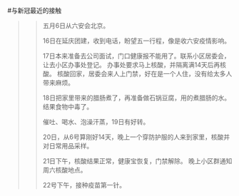 #与新冠最近的接触

>>  五月6日从六安会北京。
>>  
>>  16日在延庆团建，收到电话，盼望五一行程，像是收六安疫情影响。
>>  
>>  17日本来准备去公司面试，门口健康报不能用了。联系小区居委会，让去小区办事处登记。
>>  办事处要求马上核酸，并隔离满14天后再核酸。
>>  核酸回家，居委会来人上门禁，好在是一个人住，没有给太多人带来麻烦。
>>  
>>  18日把家里带来的腊肠煮了，再准备做石锅豆腐，用的煮腊肠的水。结果食物中毒了。
>>  
>>  催吐、喝水、泡澡汗蒸，19日有好转。
>>  
>>  20日，从6号算刚好14天，晚上一个穿防护服的人来到家里，核酸并对日常用品采样。
>>  
>>  21日下午，核酸结果正常，健康宝恢复，门禁解除。
>>  晚上小区群通知周六核酸地点。
>> 
>>  22号下午，接种疫苗第一针。